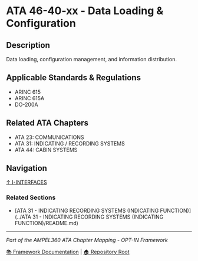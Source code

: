 # ATA 46-40-xx - Data Loading & Configuration

## Description

Data loading, configuration management, and information distribution.

## Applicable Standards & Regulations

- ARINC 615
- ARINC 615A
- DO-200A

## Related ATA Chapters

- ATA 23: COMMUNICATIONS
- ATA 31: INDICATING / RECORDING SYSTEMS
- ATA 44: CABIN SYSTEMS

## Navigation

[↑ I-INTERFACES](../README.md)

### Related Sections

- [ATA 31 - INDICATING RECORDING SYSTEMS (INDICATING FUNCTION)](../ATA 31 - INDICATING RECORDING SYSTEMS (INDICATING FUNCTION)/README.md)

---

*Part of the AMPEL360 ATA Chapter Mapping - OPT-IN Framework*

[📚 Framework Documentation](../../README.md) | [🏠 Repository Root](../../../README.md)
